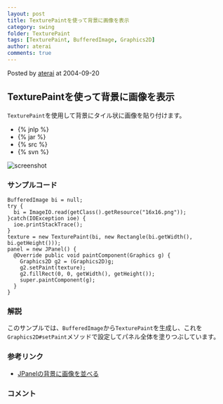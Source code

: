 ```yaml
---
layout: post
title: TexturePaintを使って背景に画像を表示
category: swing
folder: TexturePaint
tags: [TexturePaint, BufferedImage, Graphics2D]
author: aterai
comments: true
---
```


Posted by [aterai](http://terai.xrea.jp/aterai.html) at 2004-09-20

## TexturePaintを使って背景に画像を表示
`TexturePaint`を使用して背景にタイル状に画像を貼り付けます。

- {% jnlp %}
- {% jar %}
- {% src %}
- {% svn %}

<!-- dummy comment line for breaking list -->

![screenshot](https://lh4.googleusercontent.com/_9Z4BYR88imo/TQTVUeXC5lI/AAAAAAAAAnc/CWUYfOODy1E/s800/TexturePaint.png)

### サンプルコード
<pre class="prettyprint"><code>BufferedImage bi = null;
try {
  bi = ImageIO.read(getClass().getResource("16x16.png"));
}catch(IOException ioe) {
  ioe.printStackTrace();
}
texture = new TexturePaint(bi, new Rectangle(bi.getWidth(), bi.getHeight()));
panel = new JPanel() {
  @Override public void paintComponent(Graphics g) {
    Graphics2D g2 = (Graphics2D)g;
    g2.setPaint(texture);
    g2.fillRect(0, 0, getWidth(), getHeight());
    super.paintComponent(g);
  }
}
</code></pre>

### 解説
このサンプルでは、`BufferedImage`から`TexturePaint`を生成し、これを`Graphics2D#setPaint`メソッドで設定してパネル全体を塗りつぶしています。

### 参考リンク
- [JPanelの背景に画像を並べる](http://terai.xrea.jp/Swing/BackgroundImage.html)

<!-- dummy comment line for breaking list -->

### コメント
